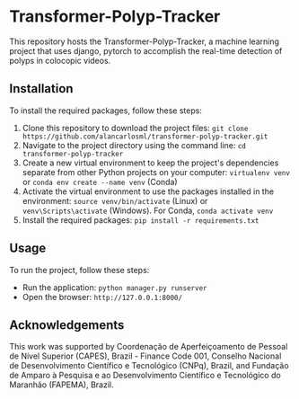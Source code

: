 # Transformer-Polyp-Tracker

This repository hosts the Transformer-Polyp-Tracker, a machine learning project that uses django, pytorch to accomplish the real-time detection of polyps in colocopic videos.

## Installation

To install the required packages, follow these steps:

1. Clone this repository to download the project files: `git clone https://github.com/alancarlosml/transformer-polyp-tracker.git`
2. Navigate to the project directory using the command line: `cd transformer-polyp-tracker`
3. Create a new virtual environment to keep the project's dependencies separate from other Python projects on your computer: `virtualenv venv` or `conda env create --name venv` (Conda)
4. Activate the virtual environment to use the packages installed in the environment: `source venv/bin/activate` (Linux) or `venv\Scripts\activate` (Windows). For Conda, `conda activate venv`
5. Install the required packages: `pip install -r requirements.txt`

## Usage

To run the project, follow these steps:

* Run the application: `python manager.py runserver`
* Open the browser: `http://127.0.0.1:8000/`

## Acknowledgements

This work was supported by Coordenação de Aperfeiçoamento de Pessoal de Nível Superior (CAPES), Brazil - Finance Code 001, Conselho Nacional de Desenvolvimento Científico e Tecnológico (CNPq), Brazil, and Fundação de Amparo à Pesquisa e ao Desenvolvimento Científico e Tecnológico do Maranhão (FAPEMA), Brazil.
